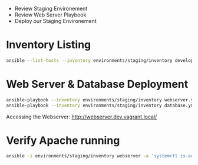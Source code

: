 * Review Staging Environement
* Review Web Server Playbook
* Deploy our Staging Environement

# Inventory Listing

```bash
ansible --list-hosts --inventory environments/staging/inventory development
```

# Web Server & Database Deployment

```bash
ansible-playbook --inventory environments/staging/inventory webserver.yml
ansible-playbook --inventory environments/staging/inventory database.yml
```

Accessing the Webserver: http://webserver.dev.vagrant.local/

# Verify Apache running

```bash
ansible -i environments/staging/inventory webserver -a 'systemctl is-active httpd'
```
